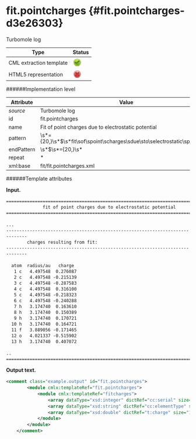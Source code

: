 # fit.pointcharges {#fit.pointcharges-d3e26303}

Turbomole log


| Type                                                                                                                                                | Status                                                                                                                                              |
|----|----|
| CML extraction template                                                                                                                             | ![](/imgs/Total.png)                                                                                                                                |
| HTML5 representation                                                                                                                                | ![](/imgs/None.png)                                                                                                                                 |

######Implementation level

| Attribute                                                                                                                                           | Value                                                                                                                                               |
|----|----|
| *source*                                                                                                                                            | Turbomole log                                                                                                                                       |
| id                                                                                                                                                  | fit.pointcharges                                                                                                                                    |
| name                                                                                                                                                | Fit of point charges due to electrostatic potential                                                                                                 |
| pattern                                                                                                                                             | \\s\*={20,}\\s\*\$\\s\*fit\\sof\\spoint\\scharges\\sdue\\sto\\selectrostatic\\spotential.\*                                                         |
| endPattern                                                                                                                                          | \\s\*\$\\s\*={20,}\\s\*                                                                                                                             |
| repeat                                                                                                                                              | \*                                                                                                                                                  |
| xml:base                                                                                                                                            | fit/fit.pointcharges.xml                                                                                                                            |

######Template attributes

**Input.**

    ==============================================================================
                  fit of point charges due to electrostatic potential
    ==============================================================================
        
    ... 
    ------------------------------------------------------------------------------
            charges resulting from fit:
    ------------------------------------------------------------------------------

      atom  radius/au   charge
       1 c   4.497548  0.276087
       2 c   4.497548 -0.215139
       3 c   4.497548 -0.287583
       4 c   4.497548  0.316100
       5 c   4.497548 -0.218323
       6 c   4.497548 -0.240288
       7 h   3.174740  0.163610
       8 h   3.174740  0.150389
       9 h   3.174740  0.170721
      10 h   3.174740  0.164721
      11 f   3.889056 -0.171465
      12 o   4.021337 -0.515902
      13 h   3.174740  0.407072     

    .. 
    ==============================================================================  
        

**Output text.**

```xml
<comment class="example.output" id="fit.pointcharges">
        <module cmlx:templateRef="fit.pointcharges">
            <module cmlx:templateRef="fitcharges">
                <array dataType="xsd:integer" dictRef="cc:serial" size="13">1 2 3 4 5 6 7 8 9 10 11 12 13</array>
                <array dataType="xsd:string" dictRef="cc:elementType" size="13">c c c c c c h h h h f o h</array>
                <array dataType="xsd:double" dictRef="t:charge" size="13">0.276087 -0.215139 -0.287583 0.316100 -0.218323 -0.240288 0.163610 0.150389 0.170721 0.164721 -0.171465 -0.515902 0.407072</array>
            </module>
        </module>
    </comment>
```
